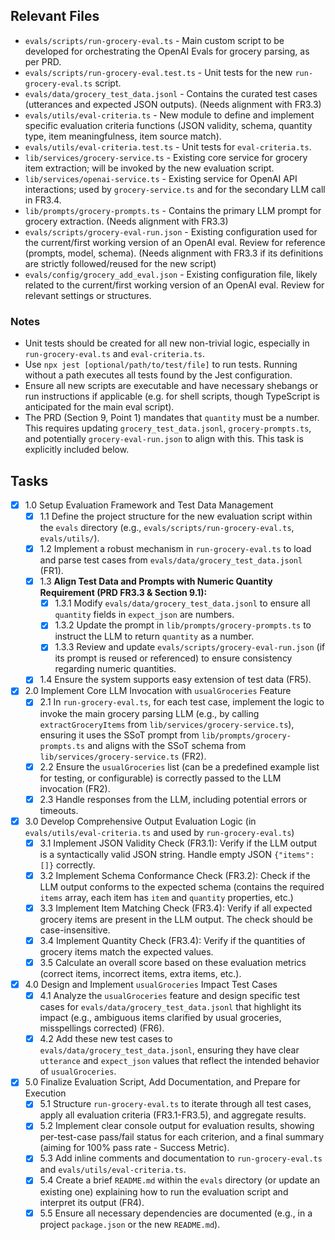 ## Relevant Files

- `evals/scripts/run-grocery-eval.ts` - Main custom script to be developed for orchestrating the OpenAI Evals for grocery parsing, as per PRD.
- `evals/scripts/run-grocery-eval.test.ts` - Unit tests for the new `run-grocery-eval.ts` script.
- `evals/data/grocery_test_data.jsonl` - Contains the curated test cases (utterances and expected JSON outputs). (Needs alignment with FR3.3)
- `evals/utils/eval-criteria.ts` - New module to define and implement specific evaluation criteria functions (JSON validity, schema, quantity type, item meaningfulness, item source match).
- `evals/utils/eval-criteria.test.ts` - Unit tests for `eval-criteria.ts`.
- `lib/services/grocery-service.ts` - Existing core service for grocery item extraction; will be invoked by the new evaluation script.
- `lib/services/openai-service.ts` - Existing service for OpenAI API interactions; used by `grocery-service.ts` and for the secondary LLM call in FR3.4.
- `lib/prompts/grocery-prompts.ts` - Contains the primary LLM prompt for grocery extraction. (Needs alignment with FR3.3)
- `evals/scripts/grocery-eval-run.json` - Existing configuration used for the current/first working version of an OpenAI eval. Review for reference (prompts, model, schema). (Needs alignment with FR3.3 if its definitions are strictly followed/reused for the new script)
- `evals/config/grocery_add_eval.json` - Existing configuration file, likely related to the current/first working version of an OpenAI eval. Review for relevant settings or structures.

### Notes

- Unit tests should be created for all new non-trivial logic, especially in `run-grocery-eval.ts` and `eval-criteria.ts`.
- Use `npx jest [optional/path/to/test/file]` to run tests. Running without a path executes all tests found by the Jest configuration.
- Ensure all new scripts are executable and have necessary shebangs or run instructions if applicable (e.g. for shell scripts, though TypeScript is anticipated for the main eval script).
- The PRD (Section 9, Point 1) mandates that `quantity` must be a number. This requires updating `grocery_test_data.jsonl`, `grocery-prompts.ts`, and potentially `grocery-eval-run.json` to align with this. This task is explicitly included below.

## Tasks

- [x] 1.0 Setup Evaluation Framework and Test Data Management
  - [x] 1.1 Define the project structure for the new evaluation script within the `evals` directory (e.g., `evals/scripts/run-grocery-eval.ts`, `evals/utils/`).
  - [x] 1.2 Implement a robust mechanism in `run-grocery-eval.ts` to load and parse test cases from `evals/data/grocery_test_data.jsonl` (FR1).
  - [x] 1.3 **Align Test Data and Prompts with Numeric Quantity Requirement (PRD FR3.3 & Section 9.1):**
    - [x] 1.3.1 Modify `evals/data/grocery_test_data.jsonl` to ensure all `quantity` fields in `expect_json` are numbers.
    - [x] 1.3.2 Update the prompt in `lib/prompts/grocery-prompts.ts` to instruct the LLM to return `quantity` as a number.
    - [x] 1.3.3 Review and update `evals/scripts/grocery-eval-run.json` (if its prompt is reused or referenced) to ensure consistency regarding numeric quantities.
  - [x] 1.4 Ensure the system supports easy extension of test data (FR5).

- [x] 2.0 Implement Core LLM Invocation with `usualGroceries` Feature
  - [x] 2.1 In `run-grocery-eval.ts`, for each test case, implement the logic to invoke the main grocery parsing LLM (e.g., by calling `extractGroceryItems` from `lib/services/grocery-service.ts`), ensuring it uses the SSoT prompt from `lib/prompts/grocery-prompts.ts` and aligns with the SSoT schema from `lib/services/grocery-service.ts` (FR2).
  - [x] 2.2 Ensure the `usualGroceries` list (can be a predefined example list for testing, or configurable) is correctly passed to the LLM invocation (FR2).
  - [x] 2.3 Handle responses from the LLM, including potential errors or timeouts.

- [x] 3.0 Develop Comprehensive Output Evaluation Logic (in `evals/utils/eval-criteria.ts` and used by `run-grocery-eval.ts`)
  - [x] 3.1 Implement JSON Validity Check (FR3.1): Verify if the LLM output is a syntactically valid JSON string. Handle empty JSON `{"items": []}` correctly.
  - [x] 3.2 Implement Schema Conformance Check (FR3.2): Check if the LLM output conforms to the expected schema (contains the required `items` array, each item has `item` and `quantity` properties, etc.)
  - [x] 3.3 Implement Item Matching Check (FR3.4): Verify if all expected grocery items are present in the LLM output. The check should be case-insensitive.
  - [x] 3.4 Implement Quantity Check (FR3.4): Verify if the quantities of grocery items match the expected values.
  - [x] 3.5 Calculate an overall score based on these evaluation metrics (correct items, incorrect items, extra items, etc.).

- [x] 4.0 Design and Implement `usualGroceries` Impact Test Cases
  - [x] 4.1 Analyze the `usualGroceries` feature and design specific test cases for `evals/data/grocery_test_data.jsonl` that highlight its impact (e.g., ambiguous items clarified by usual groceries, misspellings corrected) (FR6).
  - [x] 4.2 Add these new test cases to `evals/data/grocery_test_data.jsonl`, ensuring they have clear `utterance` and `expect_json` values that reflect the intended behavior of `usualGroceries`.

- [x] 5.0 Finalize Evaluation Script, Add Documentation, and Prepare for Execution
  - [x] 5.1 Structure `run-grocery-eval.ts` to iterate through all test cases, apply all evaluation criteria (FR3.1-FR3.5), and aggregate results.
  - [x] 5.2 Implement clear console output for evaluation results, showing per-test-case pass/fail status for each criterion, and a final summary (aiming for 100% pass rate - Success Metric).
  - [x] 5.3 Add inline comments and documentation to `run-grocery-eval.ts` and `evals/utils/eval-criteria.ts`.
  - [x] 5.4 Create a brief `README.md` within the `evals` directory (or update an existing one) explaining how to run the evaluation script and interpret its output (FR4).
  - [x] 5.5 Ensure all necessary dependencies are documented (e.g., in a project `package.json` or the new `README.md`).
